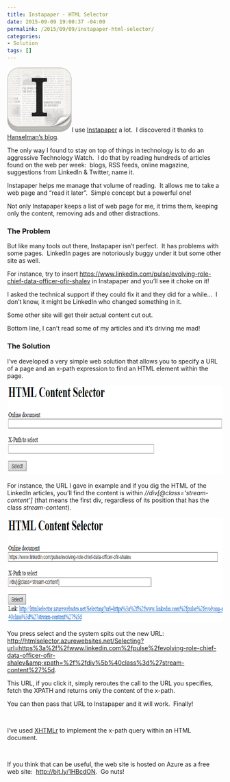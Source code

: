 ```yaml
---
title: Instapaper - HTML Selector
date: 2015-09-09 19:00:37 -04:00
permalink: /2015/09/09/instapaper-html-selector/
categories:
- Solution
tags: []
---
```

<a href="/assets/2015/9/instapaper-html-selector/ip4-icon-big-e13188718225092.png"><img class=" wp-image-1059 alignright" src="/assets/2015/9/instapaper-html-selector/ip4-icon-big-e13188718225092.png?w=300" alt="ip4-icon-big-e1318871822509[2]" width="151" height="151" /></a>I use <a href="https://www.instapaper.com" target="_blank">Instapaper</a> a lot.  I discovered it thanks to <a href="http://www.hanselman.com/blog/TwoMustHaveToolsForAMoreReadableWeb.aspx" target="_blank">Hanselman’s blog</a>.

The only way I found to stay on top of things in technology is to do an aggressive Technology Watch.  I do that by reading hundreds of articles found on the web per week:  blogs, RSS feeds, online magazine, suggestions from LinkedIn &amp; Twitter, name it.

Instapaper helps me manage that volume of reading.  It allows me to take a web page and “read it later”.  Simple concept but a powerful one!

Not only Instapaper keeps a list of web page for me, it trims them, keeping only the content, removing ads and other distractions.
<h3>The Problem</h3>
But like many tools out there, Instapaper isn’t perfect.  It has problems with some pages.  LinkedIn pages are notoriously buggy under it but some other site as well.

For instance, try to insert <a title="https://www.linkedin.com/pulse/evolving-role-chief-data-officer-ofir-shalev" href="https://www.linkedin.com/pulse/evolving-role-chief-data-officer-ofir-shalev">https://www.linkedin.com/pulse/evolving-role-chief-data-officer-ofir-shalev</a> in Instapaper and you’ll see it choke on it!

I asked the technical support if they could fix it and they did for a while…  I don’t know, it might be LinkedIn who changed something in it.

Some other site will get their actual content cut out.

Bottom line, I can’t read some of my articles and it’s driving me mad!
<h3>The Solution</h3>
I’ve developed a very simple web solution that allows you to specify a URL of a page and an x-path expression to find an HTML element within the page.

<a href="/assets/2015/9/instapaper-html-selector/image45.png"><img style="background-image:none;padding-top:0;padding-left:0;display:inline;padding-right:0;border:0;" title="image" src="/assets/2015/9/instapaper-html-selector/image_thumb45.png" alt="image" width="787" height="208" border="0" /></a>

For instance, the URL I gave in example and if you dig the HTML of the LinkedIn articles, you’ll find the content is within <em>//div[@class='stream-content']</em> (that means the first div, regardless of its position that has the class <em>stream-content</em>).

<a href="/assets/2015/9/instapaper-html-selector/image46.png"><img style="background-image:none;padding-top:0;padding-left:0;display:inline;padding-right:0;border:0;" title="image" src="/assets/2015/9/instapaper-html-selector/image_thumb46.png" alt="image" width="802" height="246" border="0" /></a>

You press select and the system spits out the new URL:  <a title="http://htmlselector.azurewebsites.net/Selecting?url=https%3a%2f%2fwww.linkedin.com%2fpulse%2fevolving-role-chief-data-officer-ofir-shalev&amp;xpath=%2f%2fdiv%5b%40class%3d%27stream-content%27%5d" href="http://htmlselector.azurewebsites.net/Selecting?url=https%3a%2f%2fwww.linkedin.com%2fpulse%2fevolving-role-chief-data-officer-ofir-shalev&amp;xpath=%2f%2fdiv%5b%40class%3d%27stream-content%27%5d">http://htmlselector.azurewebsites.net/Selecting?url=https%3a%2f%2fwww.linkedin.com%2fpulse%2fevolving-role-chief-data-officer-ofir-shalev&amp;xpath=%2f%2fdiv%5b%40class%3d%27stream-content%27%5d</a>.

This URL, if you click it, simply reroutes the call to the URL you specifies, fetch the XPATH and returns only the content of the x-path.

You can then pass that URL to Instapaper and it will work.  Finally!

&nbsp;

I’ve used <a href="http://www.nuget.org/packages/XHTMLr" target="_blank">XHTMLr</a> to implement the x-path query within an HTML document.

&nbsp;

If you think that can be useful, the web site is hosted on Azure as a free web site:  <a href="http://bit.ly/1HBcdON" target="_blank">http://bit.ly/1HBcdON</a>.  Go nuts!